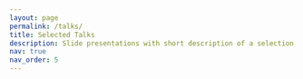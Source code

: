 ```yaml
---
layout: page
permalink: /talks/
title: Selected Talks
description: Slide presentations with short description of a selection of my talks
nav: true
nav_order: 5
---
```


<head>
<style>
        #toc_container {
            background: #f9f9f9 none repeat scroll 0 0;
            border: 1px solid #aaa;
            display: table;
            font-size: 95%;
            margin-bottom: 1em;
            padding: 20px;
            padding-right: 55px;
            padding-top: 35px;
            width: auto;
        }

        .toc_title {
            font-weight: 700;
            text-align: center;
        }

        #toc_container li, #toc_container ul, #toc_container ul li {
            list-style: outside none none !important;
        }
    </style>
</head>

<body>
<div id="toc_container">
    <p class="toc_title">Contents</p>
    <ul class="toc_list">
        <li style="padding: 0.5em 0 1.5em 0"><a href="#First_Point_Header">
                1. Invited Talks </a>
                <ol>
                    <a href="#IT1">a. Deep behavioral phenotyping in functional MRI for cognitive mapping of the human brain</a>
                </ol>
                <ol>
                    <a href="#IT2">b. Individual functional atlasing of the human brain with multitask fMRI data: leveraging the IBC dataset</a>
                </ol>
                <ol>
                    <a href="#IT3">c. Individual Brain Charting, a high-resolution fMRI dataset for cognitive mapping of the human brain</a>
                </ol>
        </li>
        <li style="padding: 0 0 1em 0"><a href="#Second_Point_Header">
                2. Talks at International Conferences</a>
                <ol>
                    <a href="#TIC1">a. Segregation of functional territories in individual brains</a>
                </ol>
                <ol>
                    <a href="#TIC2">b. Individual Brain Charting dataset extension: second and third releases</a>
                </ol>
                <ol>
                    <a href="#TIC3">c. Individual Brain Charting, a high-resolution fMRI dataset for cognitive mapping of the human brain</a>
                </ol>
        </li>
    </ul>
</div>

<br /><br />
<h2 id="First_Point_Header" style="padding: 1em 0 0 0"><b>Invited Talks</b></h2>

<p id="IT1" style="padding: 5em 0 0 0">
<iframe src="//www.slideshare.net/slideshow/embed_code/key/dFzXj75ZbdBG0B" width="595" height="485" frameborder="0" marginwidth="0" marginheight="0" scrolling="no" style="border:1px solid #CCC; border-width:1px; margin-bottom:5px; max-width: 100%;" allowfullscreen> </iframe> <div style="margin-bottom:5px"> <strong> <a href="//www.slideshare.net/AnaLuPinho/deep-behavioral-phenotyping-in-functional-mri-for-cognitive-mapping-of-the-human-brain" title="Deep behavioral phenotyping in functional MRI for cognitive mapping of the human brain" target="_blank">Deep behavioral phenotyping in functional MRI for cognitive mapping of the human brain</a> </strong> from <strong><a href="//www.slideshare.net/AnaLuPinho" target="_blank">Ana Luísa Pinho</a></strong> </div>
</p>

Functional Magnetic Resonance Imaging (fMRI) provides means to characterize brain activations in response to behavior. However, cognitive neuroscience has been limited to group-level effects referring to the performance of specific tasks. To obtain the functional profile of elementary cognitive mechanisms, the combination of brain responses to many tasks is required, by pooling data or results from different single-task studies. Meta-analyses allow the accumulation of knowledge across studies. Yet, they are typically impacted not only by inter-subject and inter-site variability but also loss of information from sparse peak-coordinate representations. In this talk, I will address a battery of studies, which combine deep phenotyping and multitask-fMRI approaches to extensively investigate the functional signatures of the different components that characterize the human behavior. First, I will describe a set of experiments, based on temporally controlled task designs, reported in [1], [2] and [3], in which we leverage a collection of source task-fMRI data from the Individual Brain Charting (IBC) dataset. The main goal herein is to investigate the feasibility of performing individual functional brain atlasing, free from inter-subject and inter-site variability, as an effort to establish an univocal relationship between functional segregation of brain regions and elementary mental functions. Results show that individual topographies---common to all tasks---are consistently mapped within and, to a lesser extent, across participants. Besides, prediction scores associated with the reconstruction of contrasts of one task from the remaining ones reveal the quantitative contribution of each task to these common representations. Yet, scores decreased when subjects were permuted between train and test, confirming that topographies are driven by subject-specific variability. In addition, we demonstrate how cognitive mapping can benefit from contrasts accumulation, by analyzing the functional fingerprints of a set of individualized regions-of-interest from the language network. Second, I will describe our ongoing work on the quality-assessment and validation of a subset of tasks from IBC dataset based on naturalistic stimuli using a Fast Shared Response Model encoding experiment [4]. I will finish this presentation with some insights about the application of the aforementioned functional-atlasing techniques to probe region-specific topographies linked to a particular neurocognitive mechanism of interest.

<p>[1] <a href="https://www.doi.org/10.1002/hbm.25189">Pinho, A.L. et al. (2021) DOI: 10.1002/hbm.25189</a></p>
<p>[2] <a href="https://www.doi.org/10.1038/sdata.2018.105">Pinho, A.L. et al. (2018) DOI: 10.1038/sdata.2018.105</a></p>
<p>[3] <a href="https://www.doi.org/10.1038/s41597-020-00670-4">Pinho, A.L. et al. (2020) DOI: 10.1038/s41597-020-00670-4</a></p>
<p>[4] <a href="https://www.doi.org/10.48550/arXiv.1909.12537">Richard, H. et al. (2019) DOI: 10.48550/arXiv.1909.12537</a></p>

<p id="IT2" style="padding: 5em 0 0 0">
<iframe src="//www.slideshare.net/slideshow/embed_code/key/NzqjEK5GtgaP3I" width="595" height="485" frameborder="0" marginwidth="0" marginheight="0" scrolling="no" style="border:1px solid #CCC; border-width:1px; margin-bottom:5px; max-width: 100%;" allowfullscreen> </iframe> <div style="margin-bottom:5px"> <strong> <a href="//www.slideshare.net/AnaLuPinho/individual-functional-atlasing-of-the-human-brain-with-multitask-fmri-data-leveraging-the-ibc-dataset-239105719" title="Individual functional atlasing of the human brain with multitask fMRI data: leveraging the IBC dataset" target="_blank">Individual functional atlasing of the human brain with multitask fMRI data: leveraging the IBC dataset</a> </strong> from <strong><a href="//www.slideshare.net/AnaLuPinho" target="_blank">Ana Luísa Pinho</a></strong> </div>
</p>

Linking brain systems and mental functions requires accurate descriptions of behavioral tasks and fine demarcations of brain regions. Functional Magnetic Resonance Imaging (fMRI) has opened the possibility to investigate how brain activity is modulated by behavior. However, to date, no data collection has systematically addressed the functional mapping of cognitive mechanisms at a fine spatial scale. Most studies so far are bound to one single task, in which functional responses to a handful of contrasts are analyzed and reported as a group average brain map. The Individual Brain Charting (IBC) project stands for a high-resolution (1.5mm), multi-task fMRI dataset, intended to provide an objective basis for the establishment of a neurocognitive atlas based on the individual mapping of the human brain. This data collection refers to a permanent cohort during performance of a wide variety of tasks across many sessions. Data up to the third release---comprising 28 tasks---are publicly available in the OpenNeuro repository (ds002685). Derived statistical maps from the first and second releases can be found in NeuroVault (id6618) and they amount for 205 canonical contrasts described on the basis of 113 cognitive concepts taken from the Cognitive Atlas. These derivatives reveal all together a comprehensive brain coverage of regions engaged in cognitive processes as well as a successful encoding of the functional networks reported by the original studies. As the dataset becomes larger and the ensuing collection of concepts gets richer, finer subject-specific, cognitive topographies can be extracted from the data. We thus explore this individual-functional-atlasing approach in order to link functional segregation of specialized brain regions to elementary mental functions. Results show that individual topographies---common to all tasks---are consistently mapped within and, to a lesser extent, across participants. Besides, prediction scores associated with the reconstruction of contrasts of one task from the remaining ones reveal the quantitative contribution of each task to these common representations. Yet, scores decreased when subjects were permuted between train and test, confirming that topographies are driven by subject-specific variability. Lastly, we demonstrate how cognitive mapping can benefit from contrasts accumulation, by analyzing the functional fingerprints of a set of individualized regions-of-interest from the language network.

<p id="IT3" style="padding: 5em 0 0 0">
<iframe src="//www.slideshare.net/slideshow/embed_code/key/50HHxsdP8oaFh7" width="595" height="485" frameborder="0" marginwidth="0" marginheight="0" scrolling="no" style="border:1px solid #CCC; border-width:1px; margin-bottom:5px; max-width: 100%;" allowfullscreen> </iframe> <div style="margin-bottom:5px"> <strong> <a href="//www.slideshare.net/AnaLuPinho/individual-brain-charting-a-highresolution-fmri-dataset-for-cognitive-mapping-of-the-human-brain-132710036" title="Individual Brain Charting, a high-resolution fMRI dataset for cognitive mapping of the human brain." target="_blank">Individual Brain Charting, a high-resolution fMRI dataset for cognitive mapping of the human brain.</a> </strong> from <strong><a href="//www.slideshare.net/AnaLuPinho" target="_blank">Ana Luísa Pinho</a></strong> </div>
</p>

Linking brain systems and mental functions requires accurate descriptions of behavioral tasks and fine demarcations of brain regions. Functional Magnetic Resonance Imaging (fMRI) has contributed to the investigation of brain regions involved in a variety of cognitive processes. However, to date, no data collection has systematically addressed the functional mapping of cognitive mechanisms at a fine spatial scale. The Individual Brain Charting (IBC) project stands for a high-resolution multi-task fMRI dataset that intends to provide the objective basis toward a comprehensive functional atlas of the human brain. The data refer to a permanent cohort performing many different tasks. The large amount of task-fMRI data on the same subjects yields a precise mapping of the underlying functions, free from both inter-subject and inter-site variability. The first release of the IBC dataset consists of data acquired from thirteen participants during performance of a dozen of tasks. Raw data from this release are publicly available in the OpenNeuro repository and derived statistical maps can be found in NeuroVault. These maps reveal a successful cognitive encoding of many psychological domains in large areas of the human brain. Indeed, main findings of the original studies were replicated at higher resolution. Our results thus provide a comprehensive revision of the neural correlates underlying behavior, highlighting nonetheless the spatial variability of functional signatures between participants. In addition, this dataset supports investigations using alternative approaches to group-level analysis of task-specific studies. For instance, such rich task-wise dataset can be applied to mega-analytic encoding models towards the development of a brain-atlasing framework, by systematically mapping functional signatures associated with the cognitive components of the tasks. 

<br /><br /><br /><br /><br />
<h2 id="Second_Point_Header" style="padding: 1em 0 0 0"><b>Talks at International Conferences</b></h2>

<p id="TIC1" style="padding: 5em 0 0 0">
<iframe src="//www.slideshare.net/slideshow/embed_code/key/G2yw8PD5LRMvZj" width="595" height="485" frameborder="0" marginwidth="0" marginheight="0" scrolling="no" style="border:1px solid #CCC; border-width:1px; margin-bottom:5px; max-width: 100%;" allowfullscreen> </iframe> <div style="margin-bottom:5px"> <strong> <a href="//www.slideshare.net/AnaLuPinho/segregation-of-functional-territories-in-individual-brains" title="Segregation of functional territories in individual brains" target="_blank">Segregation of functional territories in individual brains</a> </strong> from <strong><a href="//www.slideshare.net/AnaLuPinho" target="_blank">Ana Luísa Pinho</a></strong> </div>
</p>

Aims
FMRI allows for characterization of brain activations in response to behavior. However, cognitive neuroscience is limited to group-level effects on specific tasks. Pooling data from different task-fMRI studies free from inter-subject and inter-site variability is mandatory toward a fine functional profile of cognitive atoms. We present the Individual Brain Charting dataset --concerning fMRI data acquired at high resolution (1.5mm) in the same environment and cohort-- and investigate the feasibility of individual functional atlasing using a rich taskwise dataset.

Methods
Individual z-maps from the 60 main contrasts across tasks were estimated to capture significant functional signatures. These derivatives were analyzed as in Pinho et al. (2018). Besides, contrasts were decomposed using dictionary-learning into individual networks featuring neural correlates common to the tasks. To gain insights about these commonalities, we also reconstructed contrasts from the remaining ones in a cross-validation experiment. Additionally, we delineated the cognitive profile of 6 regions-of-interest and assessed whether voxels were correctly assigned to these regions across participants.

Results
Individual components were consistently mapped and tasks were well predicted from one another. Yet, scores decreased when subjects were permuted between train and test, showing that topographies are driven by subject-specific anatomo-functional characteristics. Additionally, characterization of regions-of-interest from many contrasts objectively establishes functional specialization, supported by prediction accuracies of voxel classification.

Conclusions
Successful predictions revealed the existence of a latent structure underlying different tasks, illustrating the benefit of system-level, multi-task brain mapping. Contrasts and, subsequently, individual topographies are increasing with the latest releases, allowing for better brain-atlasing frameworks.

<p id="TIC2" style="padding: 5em 0 0 0">
<iframe id="TIC2" src="//www.slideshare.net/slideshow/embed_code/key/5Pp5BJCchqBRin" width="595" height="485" frameborder="0" marginwidth="0" marginheight="0" scrolling="no" style="border:1px solid #CCC; border-width:1px; margin-bottom:5px; max-width: 100%;" allowfullscreen> </iframe> <div style="margin-bottom:5px"> <strong> <a href="//www.slideshare.net/AnaLuPinho/individual-brain-charting-dataset-extension-second-and-third-releases" title="Individual Brain Charting dataset extension: second and third releases" target="_blank">Individual Brain Charting dataset extension: second and third releases</a> </strong> from <strong><a href="//www.slideshare.net/AnaLuPinho" target="_blank">Ana Luísa Pinho</a></strong> </div>
</p>

We present an extension of the Individual Brain Charting (IBC) dataset –an open-access, high spatial-resolution, multitask-fMRI dataset. It is intended to support the investigation on the functional principles governing cognition in the human brain and boost the development of brain-atlasing frameworks. Data are acquired from a permanent cohort (n=12) in the same environment, in order to obtain finer cognitive topographies, free from inter-subject and inter-site variability. The second release includes new tasks on e.g. "mental-time travel", "reward", "theory-of-mind", "pain", "numerosity", "self-reference effect" and "speech recognition". They provide data featuring new psychological domains as well as data from psychological domains already covered in the first release. The dataset currently encompasses 25 tasks --most of them reproduced from previous studies-- and they amount for 205 contrasts described on the basis of 113 cognitive concepts, extracted from the Cognitive Atlas. Additionally, we also present the third release; it pertains to complex and continuous stimuli tackling the visual system and, here, we show the benefits of integrating task data concerning different experimental designs, namely temporal-models designs and naturalistic ones. Source data and derivatives are available in OpenNeuro (ds002685) and NeuroVault (id=6618), respectively. These derivatives refer to smoothed and unthresholded contrast z-maps and they reveal all together a comprehensive brain coverage of regions engaged in cognitive processes as well as a successful encoding of the functional networks reported by the original studies. Besides, the new tasks complement the already existing ones such that a considerable overlap of cognitive concepts is attained, at the same time that new concepts are introduced. As the dataset becomes larger and the collection of concepts gets richer, we show that finer elementary topographies associated with such concepts can be obtained, thus, improving the atlasing of mental functions.

<p id="TIC3" style="padding: 5em 0 0 0">
<iframe src="//www.slideshare.net/slideshow/embed_code/key/GAlwMhKSGvhXuM" width="595" height="485" frameborder="0" marginwidth="0" marginheight="0" scrolling="no" style="border:1px solid #CCC; border-width:1px; margin-bottom:5px; max-width: 100%;" allowfullscreen> </iframe> <div style="margin-bottom:5px"> <strong> <a href="//www.slideshare.net/AnaLuPinho/individual-brain-charting-a-highresolution-fmri-dataset-for-cognitive-mapping-of-the-human-brain-149293368" title="Individual Brain Charting, a high-resolution fMRI dataset for cognitive mapping of the human brain" target="_blank">Individual Brain Charting, a high-resolution fMRI dataset for cognitive mapping of the human brain</a> </strong> from <strong><a href="//www.slideshare.net/AnaLuPinho" target="_blank">Ana Luísa Pinho</a></strong> </div>
</p>

Linking brain systems and mental functions requires accurate descriptions of behavioral tasks and fine demarcations of brain regions. To date, no data collection has systematically addressed the functional mapping of cognitive mechanisms at a fine spatial scale. The Individual Brain Charting (IBC) dataset stands for a high-resolution multi-task fMRI dataset that intends to provide a framework toward a comprehensive functional atlas of the human brain. The data refer to a permanent cohort (12 participants) performing many different tasks, free from both inter-subject and inter-site variability. The first release of the IBC dataset is already out and publicly available in the OpenNeuro (ds000244) and NeuroVault (id=4438). These maps reveal a successful cognitive encoding of many psychological domains in large areas of the human brain, as the main findings of the original studies were reproduced at a high resolution. They thus provide a comprehensive revision of the neural correlates underlying behavior, highlighting nonetheless the spatial variability of functional signatures between participants. Additionally, this dataset supports the investigation of mega-analytic encoding models to be implemented in a brain-atlasing infrastructure, by systematically mapping functional signatures associated with the cognitive components of the tasks.

</body>
